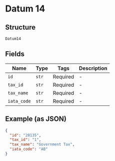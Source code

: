 
# Datum 14

## Structure

`Datum14`

## Fields

| Name | Type | Tags | Description |
|  --- | --- | --- | --- |
| `id` | `str` | Required | - |
| `tax_id` | `str` | Required | - |
| `tax_name` | `str` | Required | - |
| `iata_code` | `str` | Required | - |

## Example (as JSON)

```json
{
  "id": "28135",
  "tax_id": "1",
  "tax_name": "Government Tax",
  "iata_code": "AB"
}
```

